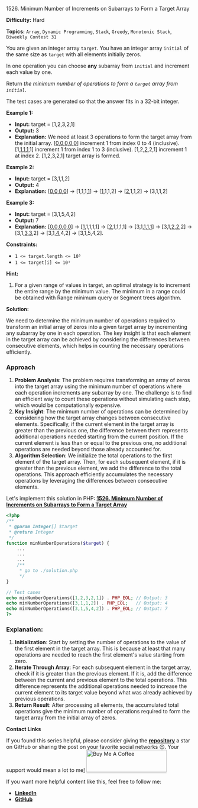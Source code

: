 1526\. Minimum Number of Increments on Subarrays to Form a Target Array

**Difficulty:** Hard

**Topics:** `Array`, `Dynamic Programming`, `Stack`, `Greedy`, `Monotonic Stack`, `Biweekly Contest 31`

You are given an integer array `target`. You have an integer array `initial` of the same size as `target` with all elements initially zeros.

In one operation you can choose **any** subarray from `initial` and increment each value by one.

Return _the minimum number of operations to form a `target` array from `initial`_.

The test cases are generated so that the answer fits in a 32-bit integer.

**Example 1:**

- **Input:** target = [1,2,3,2,1]
- **Output:** 3
- **Explanation:** We need at least 3 operations to form the target array from the initial array.
  [<ins>0</ins>,<ins>0</ins>,<ins>0</ins>,<ins>0</ins>,<ins>0</ins>] increment 1 from index 0 to 4 (inclusive).
  [1,<ins>1</ins>,<ins>1</ins>,<ins>1</ins>,1] increment 1 from index 1 to 3 (inclusive).
  [1,2,<ins>2</ins>,2,1] increment 1 at index 2.
  [1,2,3,2,1] target array is formed.

**Example 2:**

- **Input:** target = [3,1,1,2]
- **Output:** 4
- **Explanation:** [<ins>0</ins>,<ins>0</ins>,<ins>0</ins>,<ins>0</ins>] -> [1,1,1,<ins>1</ins>] -> [<ins>1</ins>,1,1,2] -> [<ins>2</ins>,1,1,2] -> [3,1,1,2]

**Example 3:**

- **Input:** target = [3,1,5,4,2]
- **Output:** 7
- **Explanation:** [<ins>0</ins>,<ins>0</ins>,<ins>0</ins>,<ins>0</ins>,<ins>0</ins>] -> [<ins>1</ins>,1,1,1,1] -> [<ins>2</ins>,1,1,1,1] -> [3,1,<ins>1</ins>,<ins>1</ins>,<ins>1</ins>] -> [3,1,<ins>2</ins>,<ins>2</ins>,2] -> [3,1,<ins>3</ins>,<ins>3</ins>,2] -> [3,1,<ins>4</ins>,4,2] -> [3,1,5,4,2].

**Constraints:**

- `1 <= target.length <= 10⁵`
- `1 <= target[i] <= 10⁵`



**Hint:**
1. For a given range of values in target, an optimal strategy is to increment the entire range by the minimum value. The minimum in a range could be obtained with Range minimum query or Segment trees algorithm.






**Solution:**

We need to determine the minimum number of operations required to transform an initial array of zeros into a given target array by incrementing any subarray by one in each operation. The key insight is that each element in the target array can be achieved by considering the differences between consecutive elements, which helps in counting the necessary operations efficiently.

### Approach
1. **Problem Analysis**: The problem requires transforming an array of zeros into the target array using the minimum number of operations where each operation increments any subarray by one. The challenge is to find an efficient way to count these operations without simulating each step, which would be computationally expensive.
2. **Key Insight**: The minimum number of operations can be determined by considering how the target array changes between consecutive elements. Specifically, if the current element in the target array is greater than the previous one, the difference between them represents additional operations needed starting from the current position. If the current element is less than or equal to the previous one, no additional operations are needed beyond those already accounted for.
3. **Algorithm Selection**: We initialize the total operations to the first element of the target array. Then, for each subsequent element, if it is greater than the previous element, we add the difference to the total operations. This approach efficiently accumulates the necessary operations by leveraging the differences between consecutive elements.

Let's implement this solution in PHP: **[1526. Minimum Number of Increments on Subarrays to Form a Target Array](https://github.com/mah-shamim/leet-code-in-php/tree/main/algorithms/001526-minimum-number-of-increments-on-subarrays-to-form-a-target-array/solution.php)**

```php
<?php
/**
 * @param Integer[] $target
 * @return Integer
 */
function minNumberOperations($target) {
    ...
    ...
    ...
    /**
     * go to ./solution.php
     */
}

// Test cases
echo minNumberOperations([1,2,3,2,1]) . PHP_EOL; // Output: 3
echo minNumberOperations([3,1,1,2]) . PHP_EOL;   // Output: 4
echo minNumberOperations([3,1,5,4,2]) . PHP_EOL; // Output: 7
?>
```

### Explanation:

1. **Initialization**: Start by setting the number of operations to the value of the first element in the target array. This is because at least that many operations are needed to reach the first element's value starting from zero.
2. **Iterate Through Array**: For each subsequent element in the target array, check if it is greater than the previous element. If it is, add the difference between the current and previous element to the total operations. This difference represents the additional operations needed to increase the current element to its target value beyond what was already achieved by previous operations.
3. **Return Result**: After processing all elements, the accumulated total operations give the minimum number of operations required to form the target array from the initial array of zeros.

**Contact Links**

If you found this series helpful, please consider giving the **[repository](https://github.com/mah-shamim/leet-code-in-php)** a star on GitHub or sharing the post on your favorite social networks 😍. Your support would mean a lot to me[!](https://chaindoorman.com/hzk8jsphf8?key=5ba736283dafd7f94a84865e3cc3d775)
<a href="https://buymeacoffee.com/mah.shamim" target="_blank"><img src="https://cdn.buymeacoffee.com/buttons/v2/default-yellow.png" alt="Buy Me A Coffee" style="height: 60px !important;width: 217px !important;box-shadow: 0px 3px 2px 0px rgba(190, 190, 190, 0.5) !important;-webkit-box-shadow: 0px 3px 2px 0px rgba(190, 190, 190, 0.5) !important;" ></a>

If you want more helpful content like this, feel free to follow me:

- **[LinkedIn](https://www.linkedin.com/in/arifulhaque/)**
- **[GitHub](https://github.com/mah-shamim)**
